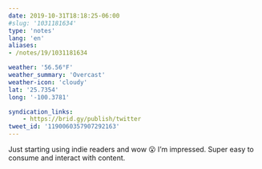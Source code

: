 ```yaml
---
date: 2019-10-31T18:18:25-06:00
#slug: '1031181634'
type: 'notes'
lang: 'en'
aliases:
- /notes/19/1031181634

weather: '56.56°F'
weather_summary: 'Overcast'
weather-icon: 'cloudy'
lat: '25.7354'
long: '-100.3781'

syndication_links:
    - https://brid.gy/publish/twitter
tweet_id: '1190060357907292163'
---
```

Just starting using indie readers and wow 😮 I’m impressed. Super easy to consume and interact with content.
